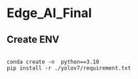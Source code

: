 # Edge_AI_Final
<h2>Create ENV</h2>
<code>
conda create -n <YOUR_ENV_NAME> python==3.10
pip install -r ./yolov7/requirement.txt
</code>
